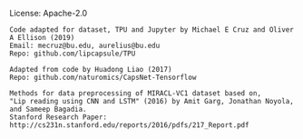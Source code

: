 License: Apache-2.0 

    Code adapted for dataset, TPU and Jupyter by Michael E Cruz and Oliver A Ellison (2019)
    Email: mecruz@bu.edu, aurelius@bu.edu
    Repo: github.com/lipcapsule/TPU

    Adapted from code by Huadong Liao (2017)
    Repo: github.com/naturomics/CapsNet-Tensorflow

    Methods for data preprocessing of MIRACL-VC1 dataset based on,
    "Lip reading using CNN and LSTM" (2016) by Amit Garg, Jonathan Noyola, and Sameep Bagadia.
    Stanford Research Paper: http://cs231n.stanford.edu/reports/2016/pdfs/217_Report.pdf
